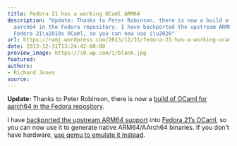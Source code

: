 ```yaml
---
title: Fedora 21 has a working OCaml ARM64
description: "Update: Thanks to Peter Robinson, there is now a build of OCaml for
  aarch64 in the Fedora repository. I have backported the upstream ARM64 support into
  Fedora 21\u2019s OCaml, so you can now use i\u2026"
url: https://rwmj.wordpress.com/2013/12/31/fedora-21-has-a-working-ocaml-arm64/
date: 2013-12-31T13:24:42-00:00
preview_image: https://s0.wp.com/i/blank.jpg
featured:
authors:
- Richard Jones
source:
---
```


<p><b>Update:</b> Thanks to Peter Robinson, there is now a <a href="http://arm.koji.fedoraproject.org/koji/buildinfo?buildID=183283">build of OCaml for aarch64 in the Fedora repository</a>.</p>
<p>I have <a href="https://git.fedorahosted.org/git/fedora-ocaml.git">backported the upstream ARM64 support</a> into <a href="http://pkgs.fedoraproject.org/cgit/ocaml.git/commit/?id=2b6c21aaa3d43c784fa5c10d9edc0e80093d3a2f">Fedora 21&rsquo;s OCaml</a>, so you can now use it to generate native ARM64/AArch64 binaries.  If you don&rsquo;t have hardware, <a href="https://rwmj.wordpress.com/2013/12/22/how-to-run-aarch64-binaries-on-an-x86-64-host-using-qemu-userspace-emulation/">use qemu to emulate it instead</a>.</p>

